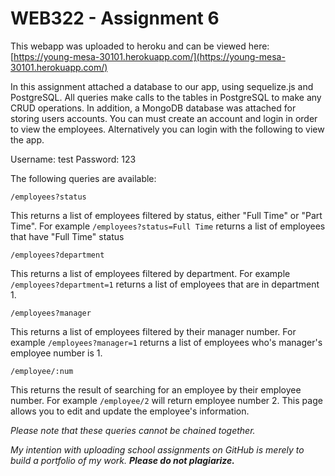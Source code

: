 # WEB322 - Assignment 6

This webapp was uploaded to heroku and can be viewed here: [https://young-mesa-30101.herokuapp.com/](https://young-mesa-30101.herokuapp.com/)

In this assignment attached a database to our app, using sequelize.js and PostgreSQL. 
All queries make calls to the tables in PostgreSQL to make any CRUD operations.
In addition, a MongoDB database was attached for storing users accounts. You can must create an account and login in order to view the employees. 
Alternatively you can login with the following to view the app.

Username: test  Password: 123

The following queries are available:
```
/employees?status
```
This returns a list of employees filtered by status, either "Full Time" or "Part Time". For example `/employees?status=Full Time` returns a list of employees that have "Full Time" status

```
/employees?department
```
This returns a list of employees filtered by department. For example `/employees?department=1` returns a list of employees that are in department 1.


```
/employees?manager
```
This returns a list of employees filtered by their manager number. For example `/employees?manager=1` returns a list of employees who's manager's employee number is 1.


```
/employee/:num
```
This returns the result of searching for an employee by their employee number. For example `/employee/2` will return employee number 2.
This page allows you to edit and update the employee's information.

*Please note that these queries cannot be chained together.*

*My intention with uploading school assignments on GitHub is merely to build a portfolio of my work.* **_Please do not plagiarize._**
